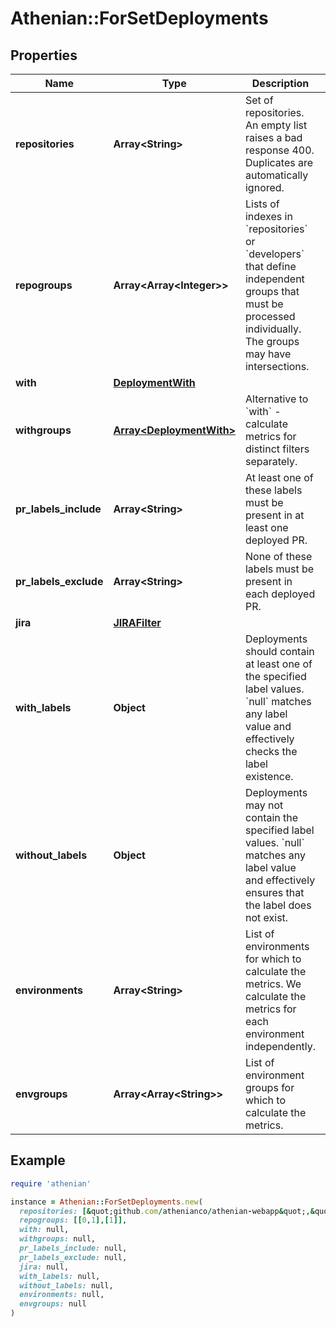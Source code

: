 # Athenian::ForSetDeployments

## Properties

| Name | Type | Description | Notes |
| ---- | ---- | ----------- | ----- |
| **repositories** | **Array&lt;String&gt;** | Set of repositories. An empty list raises a bad response 400. Duplicates are automatically ignored. | [optional] |
| **repogroups** | **Array&lt;Array&lt;Integer&gt;&gt;** | Lists of indexes in &#x60;repositories&#x60; or &#x60;developers&#x60; that define independent groups that must be processed individually. The groups may have intersections. | [optional] |
| **with** | [**DeploymentWith**](DeploymentWith.md) |  | [optional] |
| **withgroups** | [**Array&lt;DeploymentWith&gt;**](DeploymentWith.md) | Alternative to &#x60;with&#x60; - calculate metrics for distinct filters separately. | [optional] |
| **pr_labels_include** | **Array&lt;String&gt;** | At least one of these labels must be present in at least one deployed PR. | [optional] |
| **pr_labels_exclude** | **Array&lt;String&gt;** | None of these labels must be present in each deployed PR. | [optional] |
| **jira** | [**JIRAFilter**](JIRAFilter.md) |  | [optional] |
| **with_labels** | **Object** | Deployments should contain at least one of the specified label values. &#x60;null&#x60; matches any label value and effectively checks the label existence. | [optional] |
| **without_labels** | **Object** | Deployments may not contain the specified label values. &#x60;null&#x60; matches any label value and effectively ensures that the label does not exist. | [optional] |
| **environments** | **Array&lt;String&gt;** | List of environments for which to calculate the metrics. We calculate the metrics for each environment independently.  | [optional] |
| **envgroups** | **Array&lt;Array&lt;String&gt;&gt;** | List of environment groups for which to calculate the metrics.  | [optional] |

## Example

```ruby
require 'athenian'

instance = Athenian::ForSetDeployments.new(
  repositories: [&quot;github.com/athenianco/athenian-webapp&quot;,&quot;github.com/athenianco/athenian-api&quot;],
  repogroups: [[0,1],[1]],
  with: null,
  withgroups: null,
  pr_labels_include: null,
  pr_labels_exclude: null,
  jira: null,
  with_labels: null,
  without_labels: null,
  environments: null,
  envgroups: null
)
```

